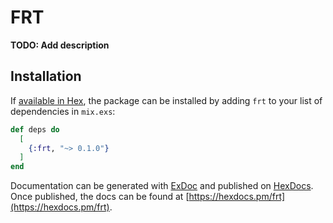 # FRT

**TODO: Add description**

## Installation

If [available in Hex](https://hex.pm/docs/publish), the package can be installed
by adding `frt` to your list of dependencies in `mix.exs`:

```elixir
def deps do
  [
    {:frt, "~> 0.1.0"}
  ]
end
```

Documentation can be generated with [ExDoc](https://github.com/elixir-lang/ex_doc)
and published on [HexDocs](https://hexdocs.pm). Once published, the docs can
be found at [https://hexdocs.pm/frt](https://hexdocs.pm/frt).

